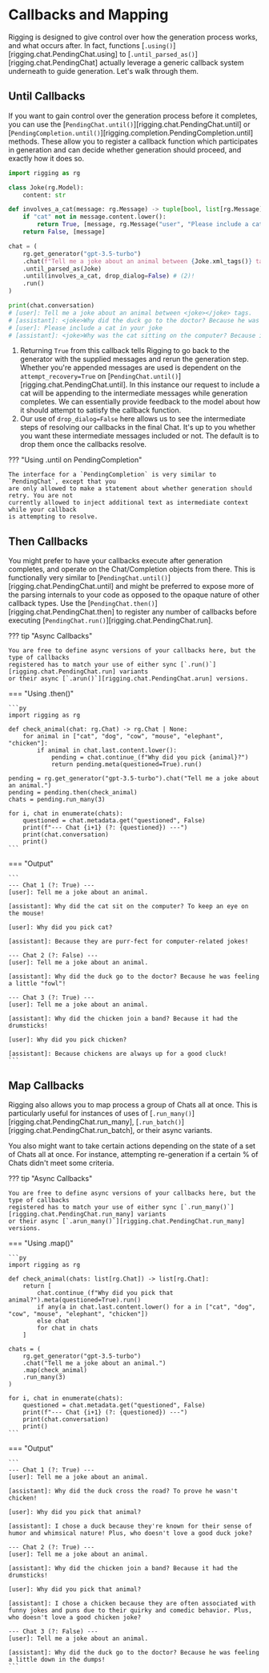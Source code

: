 # Callbacks and Mapping

Rigging is designed to give control over how the generation process works, and what occurs after. In fact, functions
[`.using()`][rigging.chat.PendingChat.using] to [`.until_parsed_as()`][rigging.chat.PendingChat] actually
leverage a generic callback system underneath to guide generation. Let's walk through them.

## Until Callbacks

If you want to gain control over the generation process before it completes, you can use the
[`PendingChat.until()`][rigging.chat.PendingChat.until] or [`PendingCompletion.until()`][rigging.completion.PendingCompletion.until]
methods. These allow you to register a callback function which participates in generation and
can decide whether generation should proceed, and exactly how it does so.

```py
import rigging as rg

class Joke(rg.Model):
    content: str

def involves_a_cat(message: rg.Message) -> tuple[bool, list[rg.Message]]:
    if "cat" not in message.content.lower():
        return True, [message, rg.Message("user", "Please include a cat in your joke")] # (1)!
    return False, [message]

chat = (
    rg.get_generator("gpt-3.5-turbo")
    .chat(f"Tell me a joke about an animal between {Joke.xml_tags()} tags.")
    .until_parsed_as(Joke)
    .until(involves_a_cat, drop_dialog=False) # (2)!
    .run()
)

print(chat.conversation)
# [user]: Tell me a joke about an animal between <joke></joke> tags.
# [assistant]: <joke>Why did the duck go to the doctor? Because he was feeling a little down!</joke>
# [user]: Please include a cat in your joke
# [assistant]: <joke>Why was the cat sitting on the computer? Because it wanted to keep an eye on the mouse!</joke>
```

1. Returning `True` from this callback tells Rigging to go back to the generator with the supplied
   messages and rerun the generation step. Whether you're appended messages are used is dependent
   on the `attempt_recovery=True` on [`PendingChat.until()`][rigging.chat.PendingChat.until]. In
   this instance our request to include a cat will be appending to the intermediate messages while
   generation completes. We can essentially provide feedback to the model about how it should attempt
   to satisfy the callback function.
2. Our use of `drop_dialog=False` here allows us to see the intermediate steps of resolving
   our callbacks in the final Chat. It's up to you whether you want these intermediate messages
   included or not. The default is to drop them once the callbacks resolve.

??? "Using .until on PendingCompletion"

    The interface for a `PendingCompletion` is very similar to `PendingChat`, except that you
    are only allowed to make a statement about whether generation should retry. You are not
    currently allowed to inject additional text as intermediate context while your callback
    is attempting to resolve.
    
## Then Callbacks

You might prefer to have your callbacks execute after generation completes, and operate on
the Chat/Completion objects from there. This is functionally very similar to [`PendingChat.until()`][rigging.chat.PendingChat.until]
and might be preferred to expose more of the parsing internals to your code as opposed to
the opaque nature of other callback types. Use the [`PendingChat.then()`][rigging.chat.PendingChat.then]
to register any number of callbacks before executing [`PendingChat.run()`][rigging.chat.PendingChat.run].

??? tip "Async Callbacks"

    You are free to define async versions of your callbacks here, but the type of callbacks
    registered has to match your use of either sync [`.run()`][rigging.chat.PendingChat.run] variants
    or their async [`.arun()`][rigging.chat.PendingChat.arun] versions.

=== "Using .then()"

    ```py
    import rigging as rg

    def check_animal(chat: rg.Chat) -> rg.Chat | None:
        for animal in ["cat", "dog", "cow", "mouse", "elephant", "chicken"]:
            if animal in chat.last.content.lower():
                pending = chat.continue_(f"Why did you pick {animal}?")
                return pending.meta(questioned=True).run()

    pending = rg.get_generator("gpt-3.5-turbo").chat("Tell me a joke about an animal.")
    pending = pending.then(check_animal)
    chats = pending.run_many(3)

    for i, chat in enumerate(chats):
        questioned = chat.metadata.get("questioned", False)
        print(f"--- Chat {i+1} (?: {questioned}) ---")
        print(chat.conversation)
        print()
    ```

=== "Output"

    ```
    --- Chat 1 (?: True) ---
    [user]: Tell me a joke about an animal.

    [assistant]: Why did the cat sit on the computer? To keep an eye on the mouse!

    [user]: Why did you pick cat?

    [assistant]: Because they are purr-fect for computer-related jokes!

    --- Chat 2 (?: False) ---
    [user]: Tell me a joke about an animal.

    [assistant]: Why did the duck go to the doctor? Because he was feeling a little "fowl"!

    --- Chat 3 (?: True) ---
    [user]: Tell me a joke about an animal.

    [assistant]: Why did the chicken join a band? Because it had the drumsticks!

    [user]: Why did you pick chicken?

    [assistant]: Because chickens are always up for a good cluck!
    ```

## Map Callbacks

Rigging also allows you to map process a group of Chats all at once. This is particularly
useful for instances of uses of [`.run_many()`][rigging.chat.PendingChat.run_many], 
[`.run_batch()`][rigging.chat.PendingChat.run_batch], or their async variants.

You also might want to take certain actions depending on the state of a set of Chats
all at once. For instance, attempting re-generation if a certain % of Chats didn't
meet some criteria.

??? tip "Async Callbacks"

    You are free to define async versions of your callbacks here, but the type of callbacks
    registered has to match your use of either sync [`.run_many()`][rigging.chat.PendingChat.run_many] variants
    or their async [`.arun_many()`][rigging.chat.PendingChat.run_many] versions.

=== "Using .map()"

    ```py
    import rigging as rg

    def check_animal(chats: list[rg.Chat]) -> list[rg.Chat]:
        return [
            chat.continue_(f"Why did you pick that animal?").meta(questioned=True).run()
            if any(a in chat.last.content.lower() for a in ["cat", "dog", "cow", "mouse", "elephant", "chicken"])
            else chat
            for chat in chats
        ]

    chats = (
        rg.get_generator("gpt-3.5-turbo")
        .chat("Tell me a joke about an animal.")
        .map(check_animal)
        .run_many(3)
    )

    for i, chat in enumerate(chats):
        questioned = chat.metadata.get("questioned", False)
        print(f"--- Chat {i+1} (?: {questioned}) ---")
        print(chat.conversation)
        print()
    ```

=== "Output"

    ```
    --- Chat 1 (?: True) ---
    [user]: Tell me a joke about an animal.

    [assistant]: Why did the duck cross the road? To prove he wasn't chicken!

    [user]: Why did you pick that animal?

    [assistant]: I chose a duck because they're known for their sense of humor and whimsical nature! Plus, who doesn't love a good duck joke?

    --- Chat 2 (?: True) ---
    [user]: Tell me a joke about an animal.

    [assistant]: Why did the chicken join a band? Because it had the drumsticks!

    [user]: Why did you pick that animal?

    [assistant]: I chose a chicken because they are often associated with funny jokes and puns due to their quirky and comedic behavior. Plus, who doesn't love a good chicken joke?

    --- Chat 3 (?: False) ---
    [user]: Tell me a joke about an animal.

    [assistant]: Why did the duck go to the doctor? Because he was feeling a little down in the dumps!
    ```